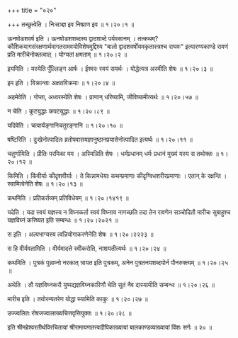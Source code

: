 +++
title = "०२०"

+++
तच्छुत्वेति । निःसञ्ज्ञ इव निष्प्राण इव  ॥  १।२०।१ ॥   

  

ऊनषोडशवर्ष इति । ऊनषोडशशब्दस्य द्वादशाब्दे पर्यवसानम् । तत्कथम्? कौशिकयागसंरक्षणार्थमागतरामवयोविशेषमुद्दिश्य "बालो द्वादशवर्षोयमकृतास्त्रश्च राघवः" इत्यारण्यकाण्डे रावणं प्रति मारीचेनोक्तत्वात् । योग्यतां क्षमताम्  ॥  १।२०।२ ॥   

  

इयमिति । यस्येति पुँल्लिङ्ग आर्षः । ईश्वरः स्वयं समर्थः । योद्धेत्यत्र अस्मीति शेषः  ॥  १।२०।३ ॥   

  

इम इति । विक्रान्ताः अक्षतविक्रमाः  ॥  १।२०।४ ॥   

  

अहमेवेति । गोप्ता, अध्वरस्येति शेषः । प्राणान् धरिष्यामि, जीविष्यामीत्यर्थः  ॥  १।२०।५७ ॥   

  

न चेति । कूटयुद्धाः कपटयुद्धाः  ॥  १।२०।८९ ॥   

  

यदिवेति । चत्वार्यङ्गानिचतुरङ्गानि  ॥  १।२०।१० ॥   

  

षष्टिरिति । दुःखेनोत्पादितः व्रतोपवासयज्ञानुष्ठानप्रयासेनोत्पादित इत्यर्थः  ॥  १।२०।११ ॥   

  

चतुर्णामिति । प्रीतिः परमिका मम । अस्मिन्निति शेषः । धर्मप्रधानम् धर्मः प्रधानं मुख्यं यस्य स तथोक्तः  ॥  १।२०।१२ ॥   

  

किमिति । किंवीर्याः कीदृशवीर्याः । ते किन्नामधेयाः कथम्प्रमाणाः कीदृग्विधशरीरप्रमाणाः । एतान् के रक्षन्ति । स्वामित्वेनेति शेषः  ॥  १।२०।१३ ॥   

  

कथमिति । प्रतिकर्तव्यम् प्रतिविधेयम्  ॥  १।२०।१४१९ ॥   

  

यदेति । यदा स्वयं यज्ञस्य न विघ्नकर्ता स्वयं विघ्नाय नागच्छति तदा तेन रावणेन सञ्चोदितौ मारीचः सुबाहुश्च यज्ञविघ्नं करिष्यत इति सम्बन्धः  ॥  १।२०।२०२१ ॥   

  

स इति । अल्पभाग्यस्य त्वन्नियोगाकरणेनेति शेषः  ॥  १।२०।२२२३ ॥   

  

स हि वीर्यवतामिति । वीर्यमादत्ते स्वीकरोति, नाशयतीत्यर्थः  ॥  १।२०।२४ ॥   

  

कथमिति । पुत्रकं पुन्नाम्नो नरकात् त्रायत इति पुत्रकम्, अनेन पुत्रतनयशब्दयोर्न पौनरुक्त्यम्  ॥  १।२०।२५ ॥   

  

अथेति । तौ यज्ञविघ्नकरौ युष्मद्यज्ञविघ्नकारिणौ चेति सुतं नैव दास्यामीति सम्बन्धः  ॥  १।२०।२६ ॥   

  

मारीच इति । तयोरन्यतरेण योद्धा स्यामिति काकुः  ॥  १।२०।२७ ॥   

  

उज्ज्वलितः रोषजज्वालाख्यचित्तवृत्तियुक्तः  ॥  १।२०।२८ ॥   

  

इति श्रीमहेश्वरतीर्थविरचितायां श्रीरामायणतत्त्वदीपिकाख्यायां बालकाण्डव्याख्यायां विंशः सर्गः  ॥  २०  ॥   

  

  

